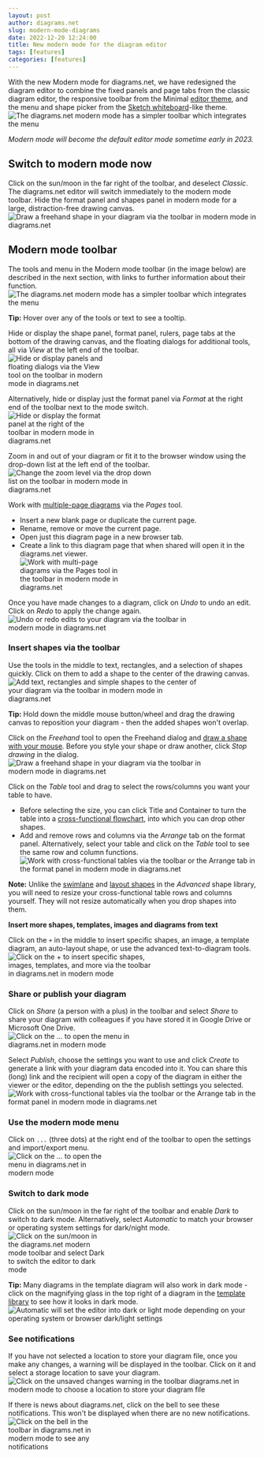 ```yaml
---
layout: post
author: diagrams.net
slug: modern-mode-diagrams
date: 2022-12-20 12:24:00
title: New modern mode for the diagram editor
tags: [features]
categories: [features]
---
```


With the new Modern mode for diagrams.net, we have redesigned the diagram editor to combine the fixed panels and page tabs from the classic diagram editor, the responsive toolbar from the Minimal [editor theme](/doc/faq/editor-theme-change.html), and the menu and shape picker from the [Sketch whiteboard](sketch-online-whiteboard.html)-like theme.
<br /><img src="/assets/img/blog/modern-mode.png" style="width=100%;max-width:600px;height:auto;" alt="The diagrams.net modern mode has a simpler toolbar which integrates the menu">

_Modern mode will become the default editor mode sometime early in 2023._

## Switch to modern mode now

Click on the sun/moon in the far right of the toolbar, and deselect _Classic_. The diagrams.net editor will switch immediately to the modern mode toolbar.
Hide the format panel and shapes panel in modern mode for a large, distraction-free drawing canvas.
<br /><img src="/assets/img/blog/modern-mode-switch.gif" style="width=100%;max-width:600px;height:auto;" alt="Draw a freehand shape in your diagram via the toolbar in modern mode in diagrams.net">

## Modern mode toolbar

The tools and menu in the Modern mode toolbar (in the image below) are described in the next section, with links to further information about their function.
<br /><img src="/assets/img/blog/modern-mode-toolbar.png" style="width=100%;max-width:600px;height:auto;" alt="The diagrams.net modern mode has a simpler toolbar which integrates the menu">

**Tip:** Hover over any of the tools or text to see a tooltip.

Hide or display the shape panel, format panel, rulers, page tabs at the bottom of the drawing canvas, and the floating dialogs for additional tools, all via _View_ at the left end of the toolbar.
<br /><img src="/assets/img/blog/modern-mode-panels.png" style="width=100%;max-width:200px;height:auto;" alt="Hide or display panels and floating dialogs via the View tool on the toolbar in modern mode in diagrams.net">

Alternatively, hide or display just the format panel via _Format_ at the right end of the toolbar next to the mode switch. 
<br /><img src="/assets/img/blog/modern-mode-format-panel.png" style="width=100%;max-width:200px;height:auto;" alt="Hide or display the format panel at the right of the toolbar in modern mode in diagrams.net">

Zoom in and out of your diagram or fit it to the browser window using the drop-down list at the left end of the toolbar. 
<br /><img src="/assets/img/blog/modern-mode-zoom.png" style="width=100%;max-width:300px;height:auto;" alt="Change the zoom level via the drop down list on the toolbar in modern mode in diagrams.net">

Work with [multiple-page diagrams](/blog/multiple-page-diagrams.html) via the _Pages_ tool.
* Insert a new blank page or duplicate the current page. 
* Rename, remove or move the current page.
* Open just this diagram page in a new browser tab.
* Create a link to this diagram page that when shared will open it in the diagrams.net viewer.
<br /><img src="/assets/img/blog/modern-mode-pages.png" style="width=100%;max-width:200px;height:auto;" alt="Work with multi-page diagrams via the Pages tool in the toolbar in modern mode in diagrams.net">

Once you have made changes to a diagram, click on _Undo_ to undo an edit. Click on _Redo_ to apply the change again.
<br /><img src="/assets/img/blog/modern-mode-undo-redo.gif" style="width=100%;max-width:400px;height:auto;" alt="Undo or redo edits to your diagram via the toolbar in modern mode in diagrams.net">

### Insert shapes via the toolbar

Use the tools in the middle to text, rectangles, and a selection of shapes quickly. Click on them to add a shape to the center of the drawing canvas. 
<br /><img src="/assets/img/blog/modern-mode-add-shapes-toolbar.gif" style="width=100%;max-width:400px;height:auto;" alt="Add text, rectangles and simple shapes to the center of your diagram via the toolbar in modern mode in diagrams.net">

**Tip:** Hold down the middle mouse button/wheel and drag the drawing canvas to reposition your diagram - then the added shapes won't overlap. 

Click on the _Freehand_ tool to open the Freehand dialog and [draw a shape with your mouse](/blog/freehand-drawing.html). Before you style your shape or draw another, click _Stop drawing_ in the dialog. 
<br /><img src="/assets/img/blog/modern-mode-freehand.gif" style="width=100%;max-width:400px;height:auto;" alt="Draw a freehand shape in your diagram via the toolbar in modern mode in diagrams.net">

Click on the _Table_ tool and drag to select the rows/columns you want your table to have. 
* Before selecting the size, you can click Title and Container to turn the table into a [cross-functional flowchart](/doc/faq/table-cross-functional-add.html), into which you can drop other shapes. 
* Add and remove rows and columns via the _Arrange_ tab on the format panel. Alternatively, select your table and click on the _Table_ tool to see the same row and column functions.
<br /><img src="/assets/img/blog/modern-mode-cross-functional-table.gif" style="width=100%;max-width:600px;height:auto;" alt="Work with cross-functional tables via the toolbar or the Arrange tab in the format panel in modern mode in diagrams.net">

**Note:** Unlike the [swimlane](/blog/swimlane-diagrams.html) and [layout shapes](/blog/automated-layout-shapes.html) in the _Advanced_ shape library, you will need to resize your cross-functional table rows and columns yourself. They will not resize automatically when you drop shapes into them. 

**Insert more shapes, templates, images and diagrams from text**

Click on the ``+`` in the middle to insert specific shapes, an image, a template diagram, an auto-layout shape, or use the advanced text-to-diagram tools.
<br /><img src="/assets/img/blog/modern-mode-insert.png" style="width=100%;max-width:300px;height:auto;" alt="Click on the + to insert specific shapes, images, templates, and more via the toolbar in diagrams.net in modern mode">

### Share or publish your diagram

Click on _Share_ (a person with a plus) in the toolbar and select _Share_ to share your diagram with colleagues if you have stored it in Google Drive or Microsoft One Drive. 
<br /><img src="/assets/img/blog/modern-mode-share.png" style="width=100%;max-width:300px;height:auto;" alt="Click on the ... to open the menu in diagrams.net in modern mode">

Select _Publish_, choose the settings you want to use and click _Create_ to generate a link with your diagram data encoded into it. You can share this (long) link and the recipient will open a copy of the diagram in either the viewer or the editor, depending on the the publish settings you selected. 
<br /><img src="/assets/img/blog/modern-mode-publish.gif" style="width=100%;max-width:600px;height:auto;" alt="Work with cross-functional tables via the toolbar or the Arrange tab in the format panel in modern mode in diagrams.net">

### Use the modern mode menu

Click on ``...`` (three dots) at the right end of the toolbar to open the settings and import/export menu. 
<br /><img src="/assets/img/blog/modern-mode-menu.png" style="width=100%;max-width:200px;height:auto;" alt="Click on the ... to open the menu in diagrams.net in modern mode">

### Switch to dark mode

Click on the sun/moon in the far right of the toolbar and enable _Dark_ to switch to dark mode. Alternatively, select _Automatic_ to match your browser or operating system settings for dark/night mode.
<br /><img src="/assets/img/blog/mode-switch-dark.png" style="width=100%;max-width:200px;height:auto;" alt="Click on the sun/moon in the diagrams.net modern mode toolbar and select Dark to switch the editor to dark mode">


**Tip:** Many diagrams in the template diagram will also work in dark mode - click on the magnifying glass in the top right of a diagram in the [template library](/blog/template-diagrams.html) to see how it looks in dark mode.
<br /><img src="/assets/img/blog/automatic-dark-light.png" style="width=100%;max-width:600px;height:auto;" alt="Automatic will set the editor into dark or light mode depending on your operating system or browser dark/light settings">

### See notifications

If you have not selected a location to store your diagram file, once you make any changes, a warning will be displayed in the toolbar. Click on it and select a storage location to save your diagram. 
<br /><img src="/assets/img/blog/modern-mode-unsaved-changes.png" style="width=100%;max-width:600px;height:auto;" alt="Click on the unsaved changes warning in the toolbar diagrams.net in modern mode to choose a location to store your diagram file">

If there is news about diagrams.net, click on the bell to see these notifications. This won't be displayed when there are no new notifications.
<br /><img src="/assets/img/blog/modern-mode-notifications.png" style="width=100%;max-width:200px;height:auto;" alt="Click on the bell in the toolbar in diagrams.net in modern mode to see any notifications">

